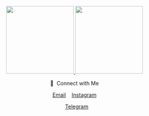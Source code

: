 <p align="center">
<a href="https://github.com/mazdakpak">
  <img height="180em" src="https://github-readme-stats-eight-theta.vercel.app/api?username=kulchaka&show_icons=true&theme=algolia&include_all_commits=true&count_private=true"/>
  <img height="180em" src="https://github-readme-stats-eight-theta.vercel.app/api/top-langs/?username=kulchaka&layout=compact&langs_count=8&theme=algolia"/>
</a>
</p>



<div align="center">
 🤝 &nbsp;Connect with Me
<p align="center">

  <a href="mailto:kulchaka@gmail.com">Email</a>
  &nbsp;&nbsp;
  <a href="https://instagram.com/kul4aka">Instagram</a>

&nbsp;&nbsp;
  <a href="https://t.me/kulchaka">Telegram</a>
</p>
</div>
